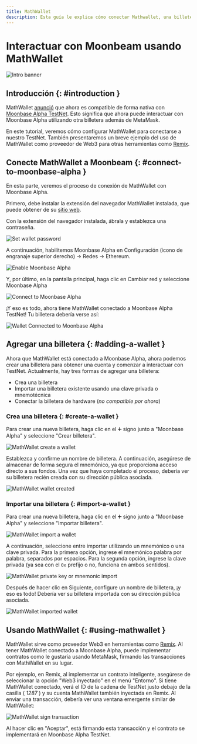 ```yaml
---
title: MathWallet
description: Esta guía le explica cómo conectar Mathwallet, una billetera basada en navegador que funciona con Ethereum, a Moonbeam.
---
```


# Interactuar con Moonbeam usando MathWallet
 
![Intro banner](/images/mathwallet/mathwallet-banner.png)

## Introducción {: #introduction } 

MathWallet [anunció](https://mathwallet.org/moonbeam-wallet/en/) que ahora es compatible de forma nativa con [Moonbase Alpha TestNet](/networks/testnet/). Esto significa que ahora puede interactuar con Moonbase Alpha utilizando otra billetera además de MetaMask.

En este tutorial, veremos cómo configurar MathWallet para conectarse a nuestro TestNet. También presentaremos un breve ejemplo del uso de MathWallet como proveedor de Web3 para otras herramientas como [Remix](/integrations/remix/).

## Conecte MathWallet a Moonbeam {: #connect-to-moonbase-alpha } 

En esta parte, veremos el proceso de conexión de MathWallet con Moonbase Alpha.

Primero, debe instalar la extensión del navegador MathWallet instalada, que puede obtener de su [sitio web](https://mathwallet.org/en-us/).

Con la extensión del navegador instalada, ábrala y establezca una contraseña.

![Set wallet password](/images/mathwallet/mathwallet-images-1.png)

A continuación, habilitemos Moonbase Alpha en Configuración (icono de engranaje superior derecho) -> Redes -> Ethereum.

![Enable Moonbase Alpha](/images/mathwallet/mathwallet-images-2.png)

Y, por último, en la pantalla principal, haga clic en Cambiar red y seleccione Moonbase Alpha

![Connect to Moonbase Alpha](/images/mathwallet/mathwallet-images-3.png)

¡Y eso es todo, ahora tiene MathWallet conectado a Moonbase Alpha TestNet! Tu billetera debería verse así:

![Wallet Connected to Moonbase Alpha](/images/mathwallet/mathwallet-images-4.png)

## Agregar una billetera {: #adding-a-wallet } 

Ahora que MathWallet está conectado a Moonbase Alpha, ahora podemos crear una billetera para obtener una cuenta y comenzar a interactuar con TestNet. Actualmente, hay tres formas de agregar una billetera:

 - Crea una billetera
 - Importar una billetera existente usando una clave privada o mnemotécnica
 - Conectar la billetera de hardware (_no compatible por ahora_)

### Crea una billetera {: #create-a-wallet } 

Para crear una nueva billetera, haga clic en el :heavy_plus_sign: signo junto a "Moonbase Alpha" y seleccione "Crear billetera".

![MathWallet create a wallet](/images/mathwallet/mathwallet-images-5.png)

Establezca y confirme un nombre de billetera. A continuación, asegúrese de almacenar de forma segura el mnemónico, ya que proporciona acceso directo a sus fondos. Una vez que haya completado el proceso, debería ver su billetera recién creada con su dirección pública asociada.

![MathWallet wallet created](/images/mathwallet/mathwallet-images-6.png)

### Importar una billetera {: #import-a-wallet } 

Para crear una nueva billetera, haga clic en el :heavy_plus_sign: signo junto a "Moonbase Alpha" y seleccione "Importar billetera".

![MathWallet import a wallet](/images/mathwallet/mathwallet-images-7.png)

A continuación, seleccione entre importar utilizando un mnemónico o una clave privada. Para la primera opción, ingrese el mnemónico palabra por palabra, separados por espacios. Para la segunda opción, ingrese la clave privada (ya sea con el `0x` prefijo o no, funciona en ambos sentidos).

![MathWallet private key or mnemonic import](/images/mathwallet/mathwallet-images-8.png)

Después de hacer clic en Siguiente, configure un nombre de billetera, ¡y eso es todo! Debería ver su billetera importada con su dirección pública asociada.

![MathWallet imported wallet](/images/mathwallet/mathwallet-images-9.png)

## Usando MathWallet {: #using-mathwallet } 

MathWallet sirve como proveedor Web3 en herramientas como [Remix](/integrations/remix/). Al tener MathWallet conectado a Moonbase Alpha, puede implementar contratos como le gustaría usando MetaMask, firmando las transacciones con MathWallet en su lugar.

Por ejemplo, en Remix, al implementar un contrato inteligente, asegúrese de seleccionar la opción "Web3 inyectado" en el menú "Entorno". Si tiene MathWallet conectado, verá el ID de la cadena de TestNet justo debajo de la casilla ( _1287_ ) y su cuenta MathWallet también inyectada en Remix. Al enviar una transacción, debería ver una ventana emergente similar de MathWallet:

![MathWallet sign transaction](/images/mathwallet/mathwallet-images-10.png)

Al hacer clic en "Aceptar", está firmando esta transacción y el contrato se implementará en Moonbase Alpha TestNet.

